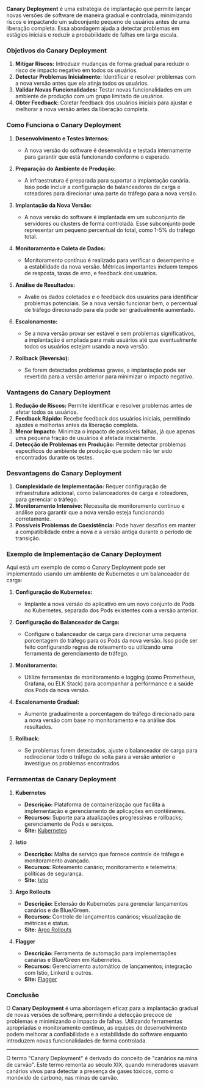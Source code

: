 **Canary Deployment** é uma estratégia de implantação que permite lançar novas versões de software de maneira gradual e controlada, minimizando riscos e impactando um subconjunto pequeno de usuários antes de uma liberação completa. Essa abordagem ajuda a detectar problemas em estágios iniciais e reduzir a probabilidade de falhas em larga escala.

### **Objetivos do Canary Deployment**

1. **Mitigar Riscos:** Introduzir mudanças de forma gradual para reduzir o risco de impacto negativo em todos os usuários.
2. **Detectar Problemas Inicialmente:** Identificar e resolver problemas com a nova versão antes que ela atinja todos os usuários.
3. **Validar Novas Funcionalidades:** Testar novas funcionalidades em um ambiente de produção com um grupo limitado de usuários.
4. **Obter Feedback:** Coletar feedback dos usuários iniciais para ajustar e melhorar a nova versão antes da liberação completa.

### **Como Funciona o Canary Deployment**

1. **Desenvolvimento e Testes Internos:**
   - A nova versão do software é desenvolvida e testada internamente para garantir que está funcionando conforme o esperado.

2. **Preparação do Ambiente de Produção:**
   - A infraestrutura é preparada para suportar a implantação canária. Isso pode incluir a configuração de balanceadores de carga e roteadores para direcionar uma parte do tráfego para a nova versão.

3. **Implantação da Nova Versão:**
   - A nova versão do software é implantada em um subconjunto de servidores ou clusters de forma controlada. Esse subconjunto pode representar um pequeno percentual do total, como 1-5% do tráfego total.

4. **Monitoramento e Coleta de Dados:**
   - Monitoramento contínuo é realizado para verificar o desempenho e a estabilidade da nova versão. Métricas importantes incluem tempos de resposta, taxas de erro, e feedback dos usuários.

5. **Análise de Resultados:**
   - Avalie os dados coletados e o feedback dos usuários para identificar problemas potenciais. Se a nova versão funcionar bem, o percentual de tráfego direcionado para ela pode ser gradualmente aumentado.

6. **Escalonamento:**
   - Se a nova versão provar ser estável e sem problemas significativos, a implantação é ampliada para mais usuários até que eventualmente todos os usuários estejam usando a nova versão.

7. **Rollback (Reversão):**
   - Se forem detectados problemas graves, a implantação pode ser revertida para a versão anterior para minimizar o impacto negativo.

### **Vantagens do Canary Deployment**

1. **Redução de Riscos:** Permite identificar e resolver problemas antes de afetar todos os usuários.
2. **Feedback Rápido:** Recebe feedback dos usuários iniciais, permitindo ajustes e melhorias antes da liberação completa.
3. **Menor Impacto:** Minimiza o impacto de possíveis falhas, já que apenas uma pequena fração de usuários é afetada inicialmente.
4. **Detecção de Problemas em Produção:** Permite detectar problemas específicos do ambiente de produção que podem não ter sido encontrados durante os testes.

### **Desvantagens do Canary Deployment**

1. **Complexidade de Implementação:** Requer configuração de infraestrutura adicional, como balanceadores de carga e roteadores, para gerenciar o tráfego.
2. **Monitoramento Intensivo:** Necessita de monitoramento contínuo e análise para garantir que a nova versão esteja funcionando corretamente.
3. **Possíveis Problemas de Coexistência:** Pode haver desafios em manter a compatibilidade entre a nova e a versão antiga durante o período de transição.

### **Exemplo de Implementação de Canary Deployment**

Aqui está um exemplo de como o Canary Deployment pode ser implementado usando um ambiente de Kubernetes e um balanceador de carga:

1. **Configuração do Kubernetes:**
   - Implante a nova versão do aplicativo em um novo conjunto de Pods no Kubernetes, separado dos Pods existentes com a versão anterior.

2. **Configuração do Balanceador de Carga:**
   - Configure o balanceador de carga para direcionar uma pequena porcentagem do tráfego para os Pods da nova versão. Isso pode ser feito configurando regras de roteamento ou utilizando uma ferramenta de gerenciamento de tráfego.

3. **Monitoramento:**
   - Utilize ferramentas de monitoramento e logging (como Prometheus, Grafana, ou ELK Stack) para acompanhar a performance e a saúde dos Pods da nova versão.

4. **Escalonamento Gradual:**
   - Aumente gradualmente a porcentagem do tráfego direcionado para a nova versão com base no monitoramento e na análise dos resultados.

5. **Rollback:**
   - Se problemas forem detectados, ajuste o balanceador de carga para redirecionar todo o tráfego de volta para a versão anterior e investigue os problemas encontrados.

### **Ferramentas de Canary Deployment**

1. **Kubernetes**
   - **Descrição:** Plataforma de containerização que facilita a implementação e gerenciamento de aplicações em contêineres.
   - **Recursos:** Suporte para atualizações progressivas e rollbacks; gerenciamento de Pods e serviços.
   - **Site:** [Kubernetes](https://kubernetes.io/)

2. **Istio**
   - **Descrição:** Malha de serviço que fornece controle de tráfego e monitoramento avançado.
   - **Recursos:** Roteamento canário; monitoramento e telemetria; políticas de segurança.
   - **Site:** [Istio](https://istio.io/)

3. **Argo Rollouts**
   - **Descrição:** Extensão do Kubernetes para gerenciar lançamentos canários e de Blue/Green.
   - **Recursos:** Controle de lançamentos canários; visualização de métricas e status.
   - **Site:** [Argo Rollouts](https://argoproj.github.io/argo-rollouts/)

4. **Flagger**
   - **Descrição:** Ferramenta de automação para implementações canárias e Blue/Green em Kubernetes.
   - **Recursos:** Gerenciamento automático de lançamentos; integração com Istio, Linkerd e outros.
   - **Site:** [Flagger](https://flagger.app/)

### **Conclusão**

O **Canary Deployment** é uma abordagem eficaz para a implantação gradual de novas versões de software, permitindo a detecção precoce de problemas e minimizando o impacto de falhas. Utilizando ferramentas apropriadas e monitoramento contínuo, as equipes de desenvolvimento podem melhorar a confiabilidade e a estabilidade do software enquanto introduzem novas funcionalidades de forma controlada.


---


O termo "Canary Deployment" é derivado do conceito de "canários na mina de carvão". Este termo remonta ao século XIX, quando mineradores usavam canários vivos para detectar a presença de gases tóxicos, como o monóxido de carbono, nas minas de carvão.
